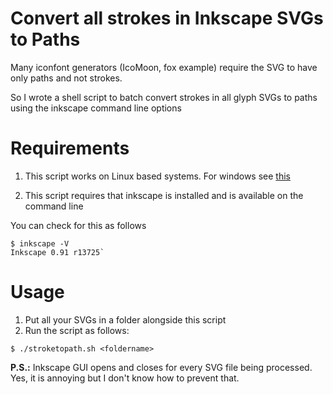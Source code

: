 # Convert all strokes in Inkscape SVGs to Paths

Many iconfont generators (IcoMoon, fox example) require the SVG to have only paths and not strokes.

So I wrote a shell script to batch convert strokes in all glyph SVGs to paths using the inkscape command line options

# Requirements

1. This script works on Linux based systems. For windows see [this](https://github.com/mtgibbs)

2. This script requires that inkscape is installed and is available on the command line

You can check for this as follows

```
$ inkscape -V
Inkscape 0.91 r13725`
```

# Usage
1. Put all your SVGs in a folder alongside this script
2. Run the script as follows:

```
$ ./stroketopath.sh <foldername>
```

**P.S.:** Inkscape GUI opens and closes for every SVG file being processed. Yes, it is annoying but I don't know how to prevent that.
